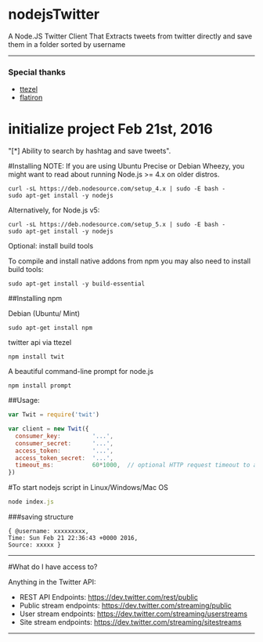 # nodejsTwitter
A Node.JS Twitter Client That Extracts tweets from twitter directly and save them in a folder sorted by username

-----------


### Special thanks

- [ttezel](https://github.com/ttezel/twit)
- [flatiron](https://github.com/flatiron/prompt)


# initialize project Feb 21st, 2016

"[*] Ability to search by hashtag and save tweets".

#Installing
NOTE: If you are using Ubuntu Precise or Debian Wheezy, you might want to read about running Node.js >= 4.x on older distros.

```
curl -sL https://deb.nodesource.com/setup_4.x | sudo -E bash -
sudo apt-get install -y nodejs
```

Alternatively, for Node.js v5:
```
curl -sL https://deb.nodesource.com/setup_5.x | sudo -E bash -
sudo apt-get install -y nodejs
```

Optional: install build tools

To compile and install native addons from npm you may also need to install build tools:
```
sudo apt-get install -y build-essential
```

##Installing npm

Debian (Ubuntu/ Mint)
```
sudo apt-get install npm
```

twitter api via ttezel
```
npm install twit
```
A beautiful command-line prompt for node.js
```
npm install prompt
```

##Usage:

```javascript
var Twit = require('twit')

var client = new Twit({
  consumer_key:         '...',
  consumer_secret:      '...',
  access_token:         '...',
  access_token_secret:  '...',
  timeout_ms:           60*1000,  // optional HTTP request timeout to apply to all requests.
})

```

#To start nodejs script in Linux/Windows/Mac OS
```javascript
node index.js
```

###saving structure
```
{ @username: xxxxxxxxx,
Time: Sun Feb 21 22:36:43 +0000 2016,
Source: xxxxx }
```


-------

#What do I have access to?

Anything in the Twitter API:

* REST API Endpoints:       https://dev.twitter.com/rest/public
* Public stream endpoints:  https://dev.twitter.com/streaming/public
* User stream endpoints:    https://dev.twitter.com/streaming/userstreams
* Site stream endpoints:    https://dev.twitter.com/streaming/sitestreams

-------
